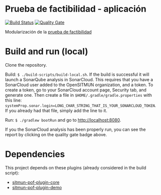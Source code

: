 # Prueba de factibilidad - aplicación
[![Build Status](https://travis-ci.org/OpenSITMUN/sitmun-pof-app-pof.svg?branch=master)](https://travis-ci.org/OpenSITMUN/sitmun-pof-app-pof)
[![Quality Gate](https://sonarcloud.io/api/badges/gate?key=sitmun-pof-app-pof)](https://sonarcloud.io/dashboard?id=sitmun-pof-app-pof)

Modularización de la [prueba de factibilidad](https://github.com/OpenSITMUN/prueba-de-factibilidad)

# Build and run (local)
Clone the repository.

Build: `$ ./build-scripts/build-local.sh`. If the build is successful it will launch a SonarQube analysis in SonarCloud. This requires that you have a SonarCloud user added to the OpenSITMUN organization, and a token. To create a token, go to your SonarCloud account page, Security tab, and generate one. Then create a file in `$HOME/.gradle/gradle.properties` with this line: `systemProp.sonar.login=LONG_CHAR_STRING_THAT_IS_YOUR_SONARCLOUD_TOKEN`. If you already had that file, simply add the line to it.

Run: `$ ./gradlew bootRun` and go to <http://localhost:8080>.

If you the SonarCloud analysis has been properly run, you can see the report by clicking on the quality gate badge above.

# Dependencies
This project depends on these plugins (already considered in the build script):

- [sitmun-pof-plugin-core](https://github.com/OpenSITMUN/sitmun-pof-plugin-core)
- [sitmun-pof-plugin-demo](https://github.com/OpenSITMUN/sitmun-pof-plugin-demo)
